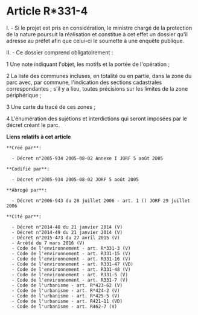 # Article R*331-4

I. - Si le projet est pris en considération, le ministre chargé de la protection de la nature poursuit la réalisation et
constitue à cet effet un dossier qu'il adresse au préfet afin que celui-ci le soumette à une enquête publique.

II. - Ce dossier comprend obligatoirement :

1 Une note indiquant l'objet, les motifs et la portée de l'opération ;

2 La liste des communes incluses, en totalité ou en partie, dans la zone du parc avec, par commune, l'indication des sections
cadastrales correspondantes ; s'il y a lieu, toutes précisions sur les limites de la zone périphérique ;

3 Une carte du tracé de ces zones ;

4 L'énumération des sujétions et interdictions qui seront imposées par le décret créant le parc.

**Liens relatifs à cet article**

	**Créé par**:

	  - Décret n°2005-934 2005-08-02 Annexe I JORF 5 août 2005

	**Codifié par**:

	  - Décret n°2005-934 2005-08-02 JORF 5 août 2005

	**Abrogé par**:

	  - Décret n°2006-943 du 28 juillet 2006 - art. 1 () JORF 29 juillet 2006

	**Cité par**:

	  - Décret n°2014-48 du 21 janvier 2014 (V)
	  - Décret n°2014-49 du 21 janvier 2014 (V)
	  - Décret n°2015-473 du 27 avril 2015 (V)
	  - Arrêté du 7 mars 2016 (V)
	  - Code de l'environnement - art. R*331-3 (V)
	  - Code de l'environnement - art. R331-15 (V)
	  - Code de l'environnement - art. R331-16 (V)
	  - Code de l'environnement - art. R331-47 (VD)
	  - Code de l'environnement - art. R331-48 (V)
	  - Code de l'environnement - art. R331-5 (V)
	  - Code de l'environnement - art. R331-7 (V)
	  - Code de l'urbanisme - art. R*423-62 (V)
	  - Code de l'urbanisme - art. R*424-2 (V)
	  - Code de l'urbanisme - art. R*425-5 (V)
	  - Code de l'urbanisme - art. R421-11 (VD)
	  - Code de l'urbanisme - art. R462-7 (V)
